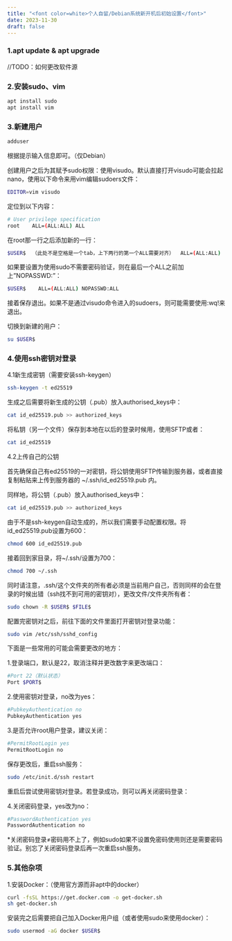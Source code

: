 ```yaml
---
title: "<font color=white>个人自留/Debian系统新开机后初始设置</font>"
date: 2023-11-30
draft: false
---
```

<!--more-->
### 1.apt update & apt upgrade

//TODO：如何更改软件源

### 2.安装sudo、vim

```bash
apt install sudo
apt install vim
```

### 3.新建用户

```bash
adduser
```

根据提示输入信息即可。（仅Debian）

创建用户之后为其赋予sudo权限：使用visudo。默认直接打开visudo可能会拉起nano，使用以下命令来用vim编辑sudoers文件：

```bash
EDITOR=vim visudo
```

定位到以下内容：

```bash
# User privilege specification
root    ALL=(ALL:ALL) ALL
```

在root那一行之后添加新的一行：

```bash
$USER$  （此处不是空格是一个tab，上下两行的第一个ALL需要对齐）  ALL=(ALL:ALL) （这里是一个空格不是tab）ALL
```

如果要设置为使用sudo不需要密码验证，则在最后一个ALL之前加上”NOPASSWD:”：

```bash
$USER$    ALL=(ALL:ALL) NOPASSWD:ALL
```

接着保存退出。如果不是通过visudo命令进入的sudoers，则可能需要使用:wq!来退出。

切换到新建的用户：

```bash
su $USER$
```

### 4.使用ssh密钥对登录

4.1新生成密钥（需要安装ssh-keygen）

```bash
ssh-keygen -t ed25519
```

生成之后需要将新生成的公钥（.pub）放入authorised_keys中：

```bash
cat id_ed25519.pub >> authorized_keys
```

将私钥（另一个文件）保存到本地在以后的登录时候用，使用SFTP或者：

```bash
cat id_ed25519
```

4.2上传自己的公钥

首先确保自己有ed25519的一对密钥，将公钥使用SFTP传输到服务器，或者直接复制粘贴来上传到服务器的 ~/.ssh/id_ed25519.pub 内。

同样地，将公钥（.pub）放入authorised_keys中：

```bash
cat id_ed25519.pub >> authorized_keys
```

由于不是ssh-keygen自动生成的，所以我们需要手动配置权限。将id_ed25519.pub设置为600：

```bash
chmod 600 id_ed25519.pub
```

接着回到家目录，将~/.ssh/设置为700：

```bash
chmod 700 ~/.ssh
```

同时请注意，.ssh/这个文件夹的所有者必须是当前用户自己，否则同样的会在登录的时候出错（ssh找不到可用的密钥对），更改文件/文件夹所有者：

```bash
sudo chown -R $USER$ $FILE$ 
```

配置完密钥对之后，前往下面的文件里面打开密钥对登录功能：

```bash
sudo vim /etc/ssh/sshd_config
```

下面是一些常用的可能会需要更改的地方：

1.登录端口，默认是22，取消注释并更改数字来更改端口：

```bash
#Port 22（默认状态）
Port $PORT$
```

2.使用密钥对登录，no改为yes：

```bash
#PubkeyAuthentication no
PubkeyAuthentication yes
```

3.是否允许root用户登录，建议关闭：

```bash
#PermitRootLogin yes
PermitRootLogin no
```

保存更改后，重启ssh服务：

```bash
sudo /etc/init.d/ssh restart
```

重启后尝试使用密钥对登录。若登录成功，则可以再关闭密码登录：

4.关闭密码登录，yes改为no：

```bash
#PasswordAuthentication yes
PasswordAuthentication no
```

*关闭密码登录≠密码用不上了，例如sudo如果不设置免密码使用则还是需要密码验证。别忘了关闭密码登录后再一次重启ssh服务。

### 5.其他杂项

1.安装Docker：（使用官方源而非apt中的docker）

```bash
curl -fsSL https://get.docker.com -o get-docker.sh
sh get-docker.sh
```

安装完之后需要把自己加入Docker用户组（或者使用sudo来使用docker）：
```bash
sudo usermod -aG docker $USER$
```
